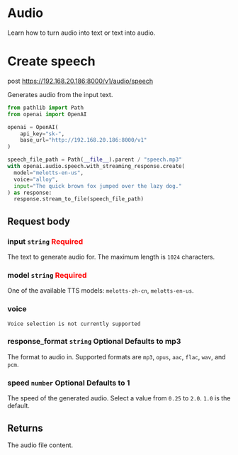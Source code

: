 # Audio
Learn how to turn audio into text or text into audio.

# Create speech
post https://192.168.20.186:8000/v1/audio/speech

Generates audio from the input text.

```python
from pathlib import Path
from openai import OpenAI

openai = OpenAI(
    api_key="sk-",
    base_url="http://192.168.20.186:8000/v1"
)

speech_file_path = Path(__file__).parent / "speech.mp3"
with openai.audio.speech.with_streaming_response.create(
  model="melotts-en-us",
  voice="alloy",
  input="The quick brown fox jumped over the lazy dog."
) as response:
  response.stream_to_file(speech_file_path)
```

## Request body

### input `string` <span style="color: red;">Required</span>
The text to generate audio for. The maximum length is `1024` characters.

### model `string` <span style="color: red;">Required</span>
One of the available TTS models: `melotts-zh-cn`, `melotts-en-us`.

### voice 
`Voice selection is not currently supported`

### response_format `string` Optional Defaults to mp3
The format to audio in. Supported formats are `mp3`, `opus`, `aac`, `flac`, `wav`, and `pcm`.

### speed `number` Optional Defaults to 1
The speed of the generated audio. Select a value from `0.25` to `2.0`. `1.0` is the default.

## Returns
The audio file content.